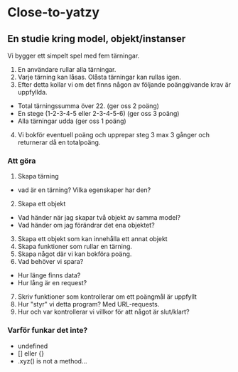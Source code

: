 # Close-to-yatzy
## En studie kring model, objekt/instanser
Vi bygger ett simpelt spel med fem tärningar. 
1. En användare rullar alla tärningar.
2. Varje tärning kan låsas. Olåsta tärningar kan rullas igen.
3. Efter detta kollar vi om det finns någon av följande poänggivande krav är uppfyllda.
- Total tärningssumma över 22. (ger oss 2 poäng)
- En stege (1-2-3-4-5 eller 2-3-4-5-6) (ger oss 3 poäng)
- Alla tärningar udda (ger oss 1 poäng)
4. Vi bokför eventuell poäng och upprepar steg 3 max 3 gånger och returnerar då en totalpoäng.

### Att göra
1. Skapa tärning
- vad är en tärning? Vilka egenskaper har den?
2. Skapa ett objekt
- Vad händer när jag skapar två objekt av samma model?
- Vad händer om jag förändrar det ena objektet?
3. Skapa ett objekt som kan innehålla ett annat objekt  
4. Skapa funktioner som rullar en tärning.
5. Skapa något där vi kan bokföra poäng.
6. Vad behöver vi spara?
- Hur länge finns data? 
- Hur lång är en request?
7. Skriv funktioner som kontrollerar om ett poängmål är uppfyllt
8. Hur "styr" vi detta program? Med URL-requests.
9. Hur och var kontrollerar vi villkor för att något är slut/klart?

### Varför funkar det inte?
- undefined
- [] eller {}
- .xyz() is not a method...
